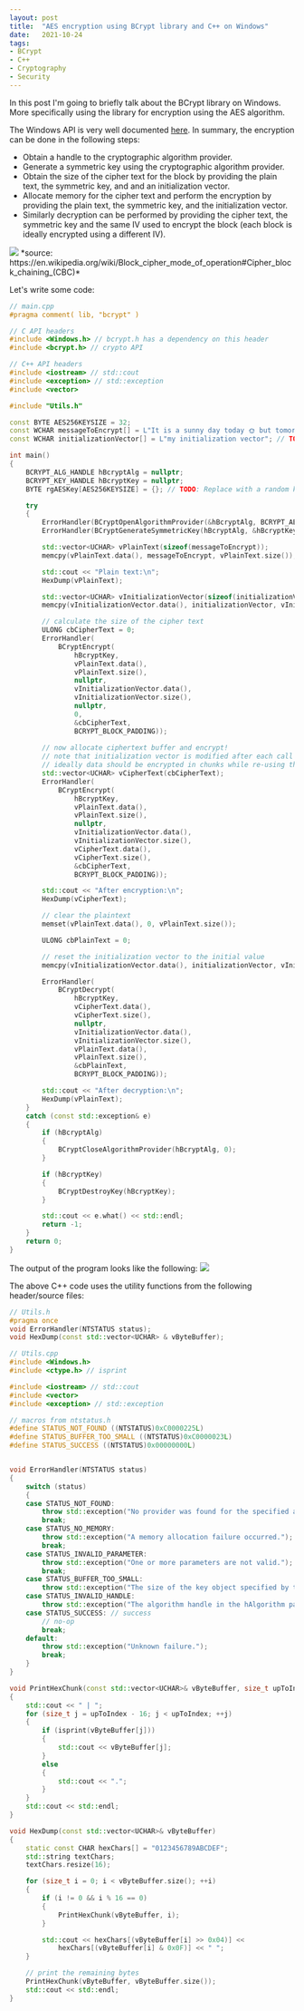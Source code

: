 ```yaml
---
layout: post
title:  "AES encryption using BCrypt library and C++ on Windows"
date:   2021-10-24
tags:
- BCrypt
- C++
- Cryptography
- Security
---
```


In this post I'm going to briefly talk about the BCrypt library on Windows. More specifically using the library for encryption using the AES algorithm.

The Windows API is very well documented [here](https://docs.microsoft.com/en-us/windows/win32/seccng/encrypting-data-with-cng). In summary, the encryption can be done in the following steps:
- Obtain a handle to the cryptographic algorithm provider.
- Generate a symmetric key using the cryptographic algorithm provider.
- Obtain the size of the cipher text for the block by providing the plain text, the symmetric key, and and an initialization vector.
- Allocate memory for the cipher text and perform the encryption by providing the plain text, the symmetric key, and the initialization vector.
- Similarly decryption can be performed by providing the cipher text, the symmetric key and the same IV used to encrypt the block (each block is ideally encrypted using a different IV).

<img src="/images/AES-diagram.png" />
*source: https://en.wikipedia.org/wiki/Block_cipher_mode_of_operation#Cipher_block_chaining_(CBC)*


Let's write some code:
```cpp
// main.cpp
#pragma comment( lib, "bcrypt" )

// C API headers
#include <Windows.h> // bcrypt.h has a dependency on this header
#include <bcrypt.h> // crypto API

// C++ API headers
#include <iostream> // std::cout
#include <exception> // std::exception
#include <vector>

#include "Utils.h"

const BYTE AES256KEYSIZE = 32;
const WCHAR messageToEncrypt[] = L"It is a sunny day today 🌞 but tomorrow it is going to rain 🌧!";
const WCHAR initializationVector[] = L"my initialization vector"; // TODO: Replace with your IV

int main()
{
    BCRYPT_ALG_HANDLE hBcryptAlg = nullptr;
    BCRYPT_KEY_HANDLE hBcryptKey = nullptr;
    BYTE rgAESKey[AES256KEYSIZE] = {}; // TODO: Replace with a random key

    try
    {
        ErrorHandler(BCryptOpenAlgorithmProvider(&hBcryptAlg, BCRYPT_AES_ALGORITHM, nullptr, 0));
        ErrorHandler(BCryptGenerateSymmetricKey(hBcryptAlg, &hBcryptKey, nullptr, 0, rgAESKey, AES256KEYSIZE, 0));

        std::vector<UCHAR> vPlainText(sizeof(messageToEncrypt));
        memcpy(vPlainText.data(), messageToEncrypt, vPlainText.size());

        std::cout << "Plain text:\n";
        HexDump(vPlainText);

        std::vector<UCHAR> vInitializationVector(sizeof(initializationVector));
        memcpy(vInitializationVector.data(), initializationVector, vInitializationVector.size());

        // calculate the size of the cipher text
        ULONG cbCipherText = 0;
        ErrorHandler(
            BCryptEncrypt(
                hBcryptKey,
                vPlainText.data(),
                vPlainText.size(),
                nullptr,
                vInitializationVector.data(),
                vInitializationVector.size(),
                nullptr,
                0,
                &cbCipherText,
                BCRYPT_BLOCK_PADDING));
        
        // now allocate ciphertext buffer and encrypt!
        // note that initialization vector is modified after each call to BCryptEncrypt
        // ideally data should be encrypted in chunks while re-using the updated IV for the subsequent chunk
        std::vector<UCHAR> vCipherText(cbCipherText);
        ErrorHandler(
            BCryptEncrypt(
                hBcryptKey,
                vPlainText.data(),
                vPlainText.size(),
                nullptr,
                vInitializationVector.data(),
                vInitializationVector.size(),
                vCipherText.data(),
                vCipherText.size(),
                &cbCipherText,
                BCRYPT_BLOCK_PADDING));

        std::cout << "After encryption:\n";
        HexDump(vCipherText);

        // clear the plaintext
        memset(vPlainText.data(), 0, vPlainText.size());

        ULONG cbPlainText = 0;

        // reset the initialization vector to the initial value
        memcpy(vInitializationVector.data(), initializationVector, vInitializationVector.size());

        ErrorHandler(
            BCryptDecrypt(
                hBcryptKey,
                vCipherText.data(),
                vCipherText.size(),
                nullptr,
                vInitializationVector.data(),
                vInitializationVector.size(),
                vPlainText.data(),
                vPlainText.size(),
                &cbPlainText,
                BCRYPT_BLOCK_PADDING));

        std::cout << "After decryption:\n";
        HexDump(vPlainText);
    }
    catch (const std::exception& e)
    {
        if (hBcryptAlg)
        {
            BCryptCloseAlgorithmProvider(hBcryptAlg, 0);
        }

        if (hBcryptKey)
        {
            BCryptDestroyKey(hBcryptKey);
        }

        std::cout << e.what() << std::endl;
        return -1;
    }
    return 0;
}

```

The output of the program looks like the following:
<img src="/images/AES.png" />


The above C++ code uses the utility functions from the following header/source files:

```cpp
// Utils.h
#pragma once
void ErrorHandler(NTSTATUS status);
void HexDump(const std::vector<UCHAR> & vByteBuffer);
```

```cpp
// Utils.cpp
#include <Windows.h>
#include <ctype.h> // isprint

#include <iostream> // std::cout
#include <vector>
#include <exception> // std::exception

// macros from ntstatus.h
#define STATUS_NOT_FOUND ((NTSTATUS)0xC0000225L)
#define STATUS_BUFFER_TOO_SMALL ((NTSTATUS)0xC0000023L)
#define STATUS_SUCCESS ((NTSTATUS)0x00000000L)


void ErrorHandler(NTSTATUS status)
{
    switch (status)
    {
    case STATUS_NOT_FOUND:
        throw std::exception("No provider was found for the specified algorithm ID. ");
        break;
    case STATUS_NO_MEMORY:
        throw std::exception("A memory allocation failure occurred.");
        break;
    case STATUS_INVALID_PARAMETER:
        throw std::exception("One or more parameters are not valid.");
        break;
    case STATUS_BUFFER_TOO_SMALL:
        throw std::exception("The size of the key object specified by the cbKeyObject parameter is not large enough to hold the key object.");
    case STATUS_INVALID_HANDLE:
        throw std::exception("The algorithm handle in the hAlgorithm parameter is not valid.");
    case STATUS_SUCCESS: // success
        // no-op
        break;
    default:
        throw std::exception("Unknown failure.");
        break;
    }
}

void PrintHexChunk(const std::vector<UCHAR>& vByteBuffer, size_t upToIndex)
{
    std::cout << " | ";
    for (size_t j = upToIndex - 16; j < upToIndex; ++j)
    {
        if (isprint(vByteBuffer[j]))
        {
            std::cout << vByteBuffer[j];
        }
        else
        {
            std::cout << ".";
        }
    }
    std::cout << std::endl;
}

void HexDump(const std::vector<UCHAR>& vByteBuffer)
{
    static const CHAR hexChars[] = "0123456789ABCDEF";
    std::string textChars;
    textChars.resize(16);

    for (size_t i = 0; i < vByteBuffer.size(); ++i)
    {
        if (i != 0 && i % 16 == 0)
        {
            PrintHexChunk(vByteBuffer, i);
        }

        std::cout << hexChars[(vByteBuffer[i] >> 0x04)] <<
            hexChars[(vByteBuffer[i] & 0x0F)] << " ";
    }

    // print the remaining bytes
    PrintHexChunk(vByteBuffer, vByteBuffer.size());
    std::cout << std::endl;
}
```